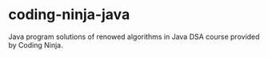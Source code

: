 # coding-ninja-java
Java program solutions of renowed algorithms in Java DSA course provided by Coding Ninja.
